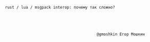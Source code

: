 




         rust / lua / msgpack interop: почему так сложно?





                                                 @gmoshkin Егор Мошкин
